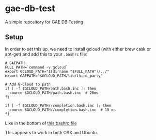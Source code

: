 # gae-db-test
A simple repository for GAE DB Testing

## Setup
In order to set this up, we need to install gcloud (with either brew cask or apt-get) and add this to your `.bashrc` file:

```
# GAEPATH
FULL_PATH=`command -v gcloud`
export GCLOUD_PATH="$(dirname "$FULL_PATH")/../"
export GAEPATH="$GCLOUD_PATH/lib/third_party"

# Add G-Cloud to path
if [ -f $GCLOUD_PATH/path.bash.inc ]; then
  source $GCLOUD_PATH/path.bash.inc  # 20ms
fi

if [ -f $GCLOUD_PATH//completion.bash.inc ]; then
  source $GCLOUD_PATH//completion.bash.inc  # 15 ms
fi
```

Like in the bottom of [this bashrc file](https://github.com/tianhuil/dotfiles/blob/73eaf1a4fabf5e8be974f4b30ad67546ae544db8/.bashrc)

This appears to work in both OSX and Ubuntu.
